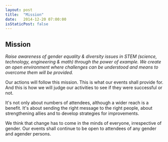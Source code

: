 ```yaml
---
layout: post
title:  "Mission"
date:   2014-12-20 07:00:00
isStaticPost: false
---
```

## Mission

*Raise awareness of gender equality & diversity issues in STEM (science, technology, engineering & math)
through the power of example. We create an open environment where challenges can be understood and means to
overcome them will be provided.*

Our actions will follow this mission. This is what our events shall provide for.
And this is how we will judge our activities to see if they were successful or not.

It's not only about numbers of attendees, although a wider reach is a benefit.
It's about sending the right message to the right people, about strengthening allies
and to develop strategies for improvements.

We think that change has to come in the minds of everyone, irrespective of gender.
Our events shall continue to be open to attendees of any gender and agender persons.
